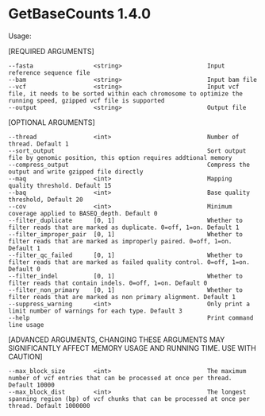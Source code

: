 # GetBaseCounts 1.4.0

Usage:

[REQUIRED ARGUMENTS]

	--fasta                 <string>                        Input reference sequence file
	--bam                   <string>                        Input bam file
	--vcf                   <string>                        Input vcf file, it needs to be sorted within each chromosome to optimize the running speed, gzipped vcf file is supported
	--output                <string>                        Output file

[OPTIONAL ARGUMENTS]

	--thread                <int>                           Number of thread. Default 1
	--sort_output                                           Sort output file by genomic position, this option requires addtional memory
	--compress_output                                       Compress the output and write gzipped file directly
	--maq                   <int>                           Mapping quality threshold. Default 15
	--baq                   <int>                           Base quality threshold, Default 20
	--cov                   <int>                           Minimum coverage applied to BASEQ_depth. Default 0
	--filter_duplicate      [0, 1]                          Whether to filter reads that are marked as duplicate. 0=off, 1=on. Default 1
	--filter_improper_pair  [0, 1]                          Whether to filter reads that are marked as improperly paired. 0=off, 1=on. Default 1
	--filter_qc_failed      [0, 1]                          Whether to filter reads that are marked as failed quality control. 0=off, 1=on. Default 0
	--filter_indel          [0, 1]                          Whether to filter reads that contain indels. 0=off, 1=on. Default 0
	--filter_non_primary    [0, 1]                          Whether to filter reads that are marked as non primary alignment. Default 1
	--suppress_warning      <int>                           Only print a limit number of warnings for each type. Default 3
	--help                                                  Print command line usage


[ADVANCED ARGUMENTS, CHANGING THESE ARGUMENTS MAY SIGNIFICANTLY AFFECT MEMORY USAGE AND RUNNING TIME. USE WITH CAUTION]

	--max_block_size        <int>                           The maximum number of vcf entries that can be processed at once per thread. Default 10000
	--max_block_dist        <int>                           The longest spanning region (bp) of vcf chunks that can be processed at once per thread. Default 1000000
